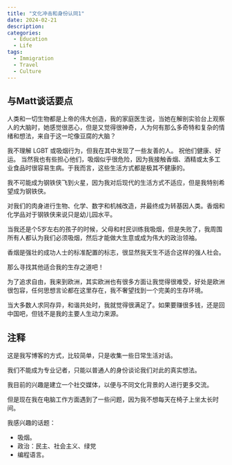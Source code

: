 ```yaml
---
title: "文化冲击和身份认同1"
date: 2024-02-21
description: 
categories:
  - Education
  - Life
tags:
  - Immigration
  - Travel
  - Culture
---
```



## 与Matt谈话要点

人类和一切生物都是上帝的伟大创造，我的家庭医生说，当她在解剖实验台上观察人的大脑时，她感觉很恶心，但是又觉得很神奇，人为何有那么多奇特和复杂的情绪和想法，来自于这一坨像豆腐的大脑？

我不理解 LGBT 或吸烟行为，但我在其中发现了一些友善的人。 祝他们健康、好运。 当然我也有些担心他们，吸烟似乎很危险，因为我接触香烟、酒精或太多工业食品时很容易生病。于我而言，这些生活方式都是极其不健康的。

我不可能成为钢铁侠飞到火星，因为我对后现代的生活方式不适应，但是我特别希望成为钢铁侠。

对我们的肉身进行生物、化学、数字和机械改造，并最终成为转基因人类。香烟和化学品对于钢铁侠来说只是幼儿园水平。

当我还是个5岁左右的孩子的时候，父母和村民训练我吸烟，但是失败了，我周围所有人都认为我们必须吸烟，然后才能做大生意或成为伟大的政治领袖。

香烟是强壮的成功人士的标准配置的标志，很显然我天生不适合这样的强人社会。

那么寻找其他适合我的生存之道吧！


为了追求自由，我来到欧洲，其实欧洲也有很多方面让我觉得很难受，好处是欧洲很包容，任何思想言论都在这里存在，我不奢望找到一个完美的生存环境。

当大多数人求同存异，和谐共处时，我就觉得很满足了。如果要赚很多钱，还是回中国吧，但钱不是我的主要人生动力来源。


## **注释**

这是我写博客的方式，比较简单，只是收集一些日常生活对话。

我们不能成为专业记者，只能以普通人的身份谈论我们对此的真实想法。

我目前的兴趣是建立一个社交媒体，以便与不同文化背景的人进行更多交流。

但是现在我在电脑工作方面遇到了一些问题，因为我不想每天在椅子上坐太长时间。

我感兴趣的话题：
- 吸烟。
- 政治：民主、社会主义、绿党
- 编程语言。
